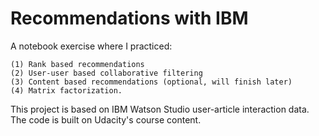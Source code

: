 # Recommendations with IBM


A notebook exercise where I practiced:

	(1) Rank based recommendations
	(2) User-user based collaborative filtering
	(3) Content based recommendations (optional, will finish later)
	(4) Matrix factorization.

This project is based on IBM Watson Studio user-article interaction data. The code is built on Udacity's course content.
